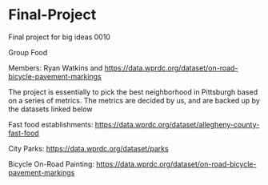 # Final-Project
Final project for big ideas 0010


Group Food

Members: Ryan Watkins and https://data.wprdc.org/dataset/on-road-bicycle-pavement-markings


The project is essentially to pick the best neighborhood in Pittsburgh based on a series of metrics. The metrics are decided by us, and are backed up by the datasets linked below

Fast food establishments: https://data.wprdc.org/dataset/allegheny-county-fast-food

City Parks: https://data.wprdc.org/dataset/parks

Bicycle On-Road Painting: https://data.wprdc.org/dataset/on-road-bicycle-pavement-markings
